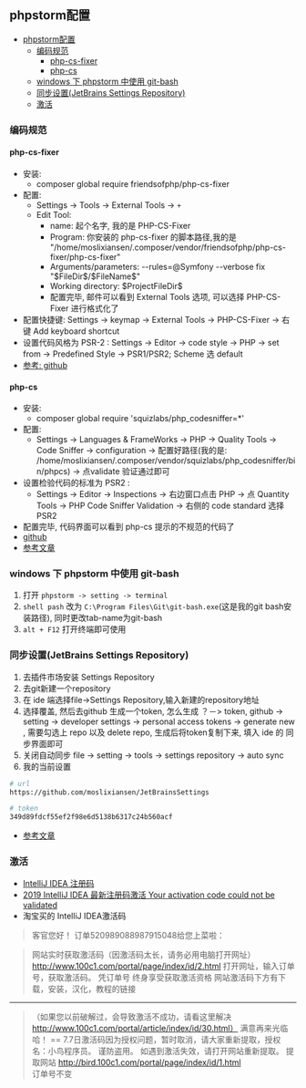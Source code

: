 ## phpstorm配置

<!-- @import "[TOC]" {cmd="toc" depthFrom=1 depthTo=6 orderedList=false} -->

<!-- code_chunk_output -->

- [phpstorm配置](#phpstorm配置)
  - [编码规范](#编码规范)
    - [php-cs-fixer](#php-cs-fixer)
    - [php-cs](#php-cs)
  - [windows 下 phpstorm 中使用 git-bash](#windows-下-phpstorm-中使用-git-bash)
  - [同步设置(JetBrains Settings Repository)](#同步设置jetbrains-settings-repository)
  - [激活](#激活)

<!-- /code_chunk_output -->

### 编码规范

#### php-cs-fixer

- 安装:  
  - composer global require friendsofphp/php-cs-fixer
- 配置:
  - Settings -> Tools -> External Tools -> `+`
  - Edit Tool:
    - name: 起个名字, 我的是 PHP-CS-Fixer
    - Program: 你安装的 php-cs-fixer 的脚本路径,我的是 "/home/moslixiansen/.composer/vendor/friendsofphp/php-cs-fixer/php-cs-fixer"
    - Arguments/parameters: --rules=@Symfony --verbose fix "\$FileDir\$/\$FileName\$"
    - Working directory:  \$ProjectFileDir\$
    - 配置完毕, 邮件可以看到 External Tools 选项, 可以选择 PHP-CS-Fixer 进行格式化了
- 配置快捷键: Settings -> keymap -> External Tools -> PHP-CS-Fixer -> 右键 Add keyboard shortcut
- 设置代码风格为 PSR-2 : Settings -> Editor -> code style -> PHP -> set from -> Predefined Style -> PSR1/PSR2; Scheme 选 default
- [参考: github](https://github.com/FriendsOfPHP/PHP-CS-Fixer/blob/2.12/README.rst#installation)

#### php-cs

- 安装:  
  - composer global require 'squizlabs/php_codesniffer=*'
- 配置:
  - Settings -> Languages & FrameWorks -> PHP -> Quality Tools -> Code Sniffer -> configuration -> 配置好路径(我的是: /home/moslixiansen/.composer/vendor/squizlabs/php_codesniffer/bin/phpcs) -> 点validate 验证通过即可
- 设置检验代码的标准为 PSR2 :
  - Settings -> Editor -> Inspections -> 右边窗口点击 PHP  -> 点 Quantity Tools -> PHP Code Sniffer Validation -> 右侧的 code standard 选择 PSR2
- 配置完毕, 代码界面可以看到 php-cs 提示的不规范的代码了
- [github](https://github.com/squizlabs/PHP_CodeSniffer)
- [参考文章](https://blog.csdn.net/m0_38092942/article/details/80006144?utm_source=blogxgwz2)

### windows 下 phpstorm 中使用 git-bash

1. 打开 ```phpstorm -> setting -> terminal```
2. ```shell pash``` 改为 ```C:\Program Files\Git\git-bash.exe```(这是我的git bash安装路径), 同时更改tab-name为git-bash
3. ```alt + F12``` 打开终端即可使用

### 同步设置(JetBrains Settings Repository)

1. 去插件市场安装 Settings Repository
2. 去git新建一个repository
3. 在 ide 端选择file->Settings Repository,输入新建的repository地址
4. 选择覆盖, 然后去github 生成一个token, 怎么生成 ？－> token, github -> setting -> developer settings -> personal access tokens -> generate new , 需要勾选上 repo 以及 delete repo, 生成后将token复制下来, 填入 ide 的 同步界面即可
5. 关闭自动同步 file -> setting -> tools -> settings repository -> auto sync
6. 我的当前设置

```bash
# url
https://github.com/moslixiansen/JetBrainsSettings

# token
349d89fdcf55ef2f98e6d5138b6317c24b560acf
```

- [参考文章](https://www.jianshu.com/p/08e2ccdd4316)

### 激活

- [IntelliJ IDEA 注册码](http://idea.lanyus.com/)
- [2019 IntelliJ IDEA 最新注册码激活 Your activation code could not be validated](https://blog.csdn.net/weixin_44443617/article/details/90048551)
- 淘宝买的 IntelliJ IDEA激活码

>客官您好！
>订单520989088987915048给您上菜啦：

>网站实时获取激活码（因激活码太长，请务必用电脑打开网址）
http://www.100c1.com/portal/page/index/id/2.html
打开网址，输入订单号，获取激活码。
凭订单号  终身享受获取激活资格
网站激活码下方有下载，安装，汉化，教程的链接
---------------------------------------------------------------------
>（如果您以前破解过，会导致激活不成功，请看这里解决
http://www.100c1.com/portal/article/index/id/30.html）
满意再来光临哈！
==
>7.7日激活码因为授权问题，暂时取消，请大家重新提取，授权名：小鸟程序员。  谨防盗用。 
如遇到激活失效，请打开网站重新提取。
提取网站 http://bird.100c1.com/portal/page/index/id/1.html  
订单号不变